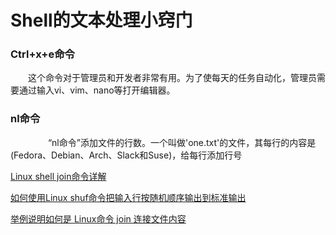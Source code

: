 #  Shell的文本处理小窍门

### Ctrl+x+e命令
　　这个命令对于管理员和开发者非常有用。为了使每天的任务自动化，管理员需要通过输入vi、vim、nano等打开编辑器。

### nl命令
　　
　　“nl命令”添加文件的行数。一个叫做'one.txt'的文件，其每行的内容是(Fedora、Debian、Arch、Slack和Suse)，给每行添加行号


[Linux shell join命令详解](http://www.cnblogs.com/mfryf/p/3402200.html)


[如何使用Linux shuf命令把输入行按随机顺序输出到标准输出](http://zpz.name/2000/)

[举例说明如何是 Linux命令 join 连接文件内容](http://zpz.name/2007/)